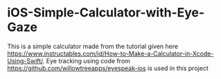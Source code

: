 # iOS-Simple-Calculator-with-Eye-Gaze
This is a simple calculator made from the tutorial given here https://www.instructables.com/id/How-to-Make-a-Calculator-in-Xcode-Using-Swift/. Eye tracking using code from https://github.com/willowtreeapps/eyespeak-ios is used in this project

